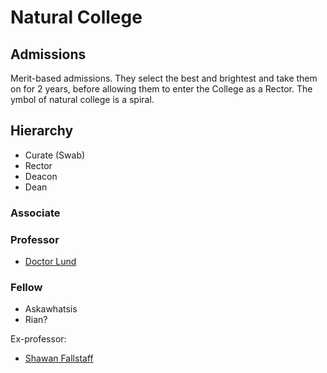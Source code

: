 # Natural College

## Admissions

Merit-based admissions. They select the best and brightest and take them on for 2 years, before allowing them to enter the College as a Rector. The ymbol of natural college is a spiral.

## Hierarchy

 * Curate (Swab)
 * Rector 
 * Deacon
 * Dean

### Associate

### Professor

 + [Doctor Lund](/p/doctor_lund.md)

### Fellow

 + Askawhatsis
 + Rian?

Ex-professor: 
 + [Shawan Fallstaff](/p/fallstaff.md)
